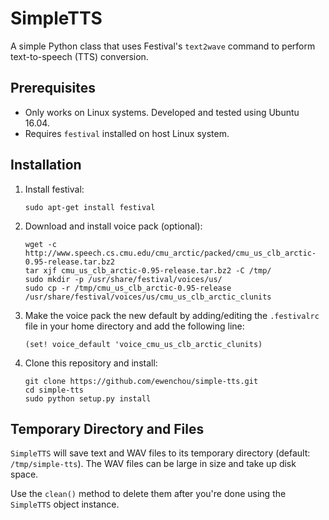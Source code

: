 # SimpleTTS

A simple Python class that uses Festival's `text2wave` command to perform text-to-speech (TTS) conversion.

## Prerequisites

* Only works on Linux systems. Developed and tested using Ubuntu 16.04.
* Requires `festival` installed on host Linux system.

## Installation

1. Install festival:

      ```
      sudo apt-get install festival
      ```

2. Download and install voice pack (optional):

      ```
      wget -c http://www.speech.cs.cmu.edu/cmu_arctic/packed/cmu_us_clb_arctic-0.95-release.tar.bz2
      tar xjf cmu_us_clb_arctic-0.95-release.tar.bz2 -C /tmp/
      sudo mkdir -p /usr/share/festival/voices/us/
      sudo cp -r /tmp/cmu_us_clb_arctic-0.95-release /usr/share/festival/voices/us/cmu_us_clb_arctic_clunits

3. Make the voice pack the new default by adding/editing the `.festivalrc` file in your home directory and add the following line:

      ```
      (set! voice_default 'voice_cmu_us_clb_arctic_clunits)
      ```

3. Clone this repository and install:

      ```
      git clone https://github.com/ewenchou/simple-tts.git
      cd simple-tts
      sudo python setup.py install
      ```

## Temporary Directory and Files

`SimpleTTS` will save text and WAV files to its temporary directory (default: `/tmp/simple-tts`). The WAV files can be large in size and take up disk space. 

Use the `clean()` method to delete them after you're done using the `SimpleTTS` object instance.